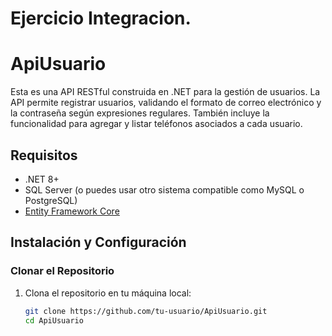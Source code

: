# Ejercicio Integracion.

# ApiUsuario

Esta es una API RESTful construida en .NET para la gestión de usuarios. La API permite registrar usuarios, validando el formato de correo electrónico y la contraseña según expresiones regulares. También incluye la funcionalidad para agregar y listar teléfonos asociados a cada usuario.

## Requisitos

- .NET 8+
- SQL Server (o puedes usar otro sistema compatible como MySQL o PostgreSQL)
- [Entity Framework Core](https://docs.microsoft.com/en-us/ef/core/)

## Instalación y Configuración

### Clonar el Repositorio

1. Clona el repositorio en tu máquina local:
   ```bash
   git clone https://github.com/tu-usuario/ApiUsuario.git
   cd ApiUsuario
